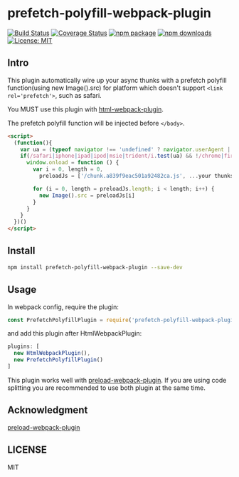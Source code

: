 # prefetch-polyfill-webpack-plugin

[![Build Status](https://travis-ci.org/jin5354/prefetch-polyfill-webpack-plugin.svg?branch=master)](https://travis-ci.org/jin5354/prefetch-polyfill-webpack-plugin)
[![Coverage Status](https://coveralls.io/repos/github/jin5354/prefetch-polyfill-webpack-plugin/badge.svg?branch=master)](https://coveralls.io/github/jin5354/prefetch-polyfill-webpack-plugin?branch=master)
[![npm package](https://img.shields.io/npm/v/prefetch-polyfill-webpack-plugin.svg)](https://www.npmjs.org/package/prefetch-polyfill-webpack-plugin)
[![npm downloads](https://img.shields.io/npm/dt/prefetch-polyfill-webpack-plugin.svg)](https://www.npmjs.org/package/prefetch-polyfill-webpack-plugin)
[![License: MIT](https://img.shields.io/badge/License-MIT-green.svg)](https://opensource.org/licenses/MIT)

## Intro

This plugin automatically wire up your async thunks with a prefetch polyfill function(using new Image().src) for platform which doesn't support `<link rel='prefetch'>`, such as safari.

You MUST use this plugin with [html-webpack-plugin](https://github.com/jantimon/html-webpack-plugin).

The prefetch polyfill function will be injected before `</body>`.

```html
<script>
  (function(){
    var ua = (typeof navigator !== 'undefined' ? navigator.userAgent || '' : '')
    if(/safari|iphone|ipad|ipod|msie|trident/i.test(ua) && !/chrome|firefox|edge/i.test(ua)) {
      window.onload = function () {
        var i = 0, length = 0,
          preloadJs = ['/chunk.a839f9eac501a92482ca.js', ...your thunks]

        for (i = 0, length = preloadJs.length; i < length; i++) {
          new Image().src = preloadJs[i]
        }
      }
    }
  })()
</script>

```

## Install

```bash
npm install prefetch-polyfill-webpack-plugin --save-dev
```

## Usage

In webpack config, require the plugin:

```javascript
const PrefetchPolyfillPlugin = require('prefetch-polyfill-webpack-plugin');
```

and add this plugin after HtmlWebpackPlugin:

```javascript
plugins: [
  new HtmlWebpackPlugin(),
  new PrefetchPolyfillPlugin()
]

```

This plugin works well with [preload-webpack-plugin](https://github.com/GoogleChrome/preload-webpack-plugin). If you are using code splitting you are recommended to use both plugin at the same time.

## Acknowledgment

[preload-webpack-plugin](https://github.com/GoogleChrome/preload-webpack-plugin)

## LICENSE

MIT
